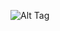 ![Alt Tag](https://cdn.discordapp.com/attachments/1223392595078680647/1370446584751329521/c5efdd0ea1969fba76ffeffa198b19b8.jpg?ex=681f8757&is=681e35d7&hm=4afa35f19ed51d3bc1e8960a6e28c0ded3de8b0c61fd91be606e56d41914600b&)
